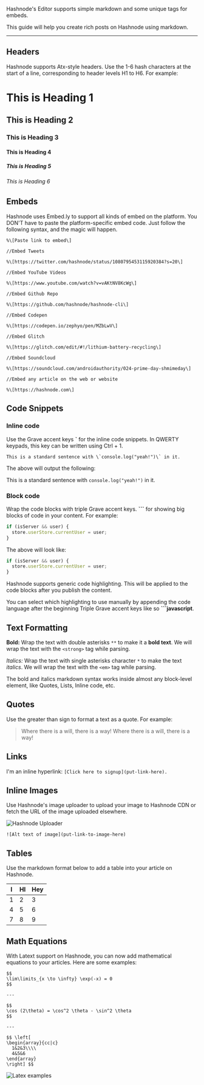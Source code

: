 Hashnode's Editor supports simple markdown and some unique tags for embeds.

This guide will help you create rich posts on Hashnode using markdown.

---

## Headers

Hashnode supports Atx-style headers. Use the 1-6 hash characters at the start of a line, corresponding to header levels H1 to H6. For example:

# This is Heading 1

## This is Heading 2

### This is Heading 3

#### This is Heading 4

##### This is Heading 5

###### This is Heading 6

## Embeds

Hashnode uses Embed.ly to support all kinds of embed on the platform. You DON'T have to paste the platform-specific embed code. Just follow the following syntax, and the magic will happen.

```
%\[Paste link to embed\]

//Embed Tweets

%\[https://twitter.com/hashnode/status/1080795453115920384?s=20\]

//Embed YouTube Videos

%\[https://www.youtube.com/watch?v=vAKtNV8KcWg\]

//Embed Github Repo

%\[https://github.com/hashnode/hashnode-cli\]

//Embed Codepen

%\[https://codepen.io/zephyo/pen/MZbLwV\]

//Embed Glitch

%\[https://glitch.com/edit/#!/lithium-battery-recycling\]

//Embed Soundcloud

%\[https://soundcloud.com/androidauthority/024-prime-day-shmimeday\]

//Embed any article on the web or website

%\[https://hashnode.com\]
```

## Code Snippets

### Inline code

Use the Grave accent keys **`** for the inline code snippets. In QWERTY keypads, this key can be written using Ctrl + 1.

```
This is a standard sentence with \`console.log("yeah!")\` in it.
```

The above will output the following:

This is a standard sentence with `console.log("yeah!")` in it.

### Block code

Wrap the code blocks with triple Grave accent keys. **```** for showing big blocks of code in your content. For example:

```js
if (isServer && user) {
  store.userStore.currentUser = user;
}
```

The above will look like:

```js
if (isServer && user) {
  store.userStore.currentUser = user;
}
```

Hashnode supports generic code highlighting. This will be applied to the code blocks after you publish the content.

You can select which highlighting to use manually by appending the code language after the beginning Triple Grave accent keys like so **```javascript**.

## Text Formatting

**Bold:** Wrap the text with double asterisks `**` to make it a **bold text**. We will wrap the text with the `<strong>` tag while parsing.

_Italics:_ Wrap the text with single asterisks character `*` to make the text _italics_. We will wrap the text with the `<em>` tag while parsing.

The bold and italics markdown syntax works inside almost any block-level element, like Quotes, Lists, Inline code, etc.

## Quotes

Use the greater than sign to format a text as a quote. For example:

> Where there is a will, there is a way! Where there is a will, there is a way!

## Links

I'm an inline hyperlink: `[Click here to signup](put-link-here).`

## Inline Images

Use Hashnode's image uploader to upload your image to Hashnode CDN or fetch the URL of the image uploaded elsewhere.

![Hashnode Uploader](https://cdn.hashnode.com/res/hashnode/image/upload/v1547978025630/SkGNSabX4.png)

`![Alt text of image](put-link-to-image-here)`

## Tables

Use the markdown format below to add a table into your article on Hashnode.

| I   | HI  | Hey |
| --- | --- | --- |
| 1   | 2   | 3   |
| 4   | 5   | 6   |
| 7   | 8   | 9   |

## Math Equations

With Latext support on Hashnode, you can now add mathematical equations to your articles. Here are some examples:

```
$$
\lim\limits_{x \to \infty} \exp(-x) = 0
$$

---

$$
\cos (2\theta) = \cos^2 \theta - \sin^2 \theta
$$

---

$$ \left[
\begin{array}{cc|c}
  1&2&3\\\\
  4&5&6
\end{array}
\right] $$
```

![Latex examples](https://cdn.hashnode.com/res/hashnode/image/upload/v1609225790772/bwECSA7u4.png)
